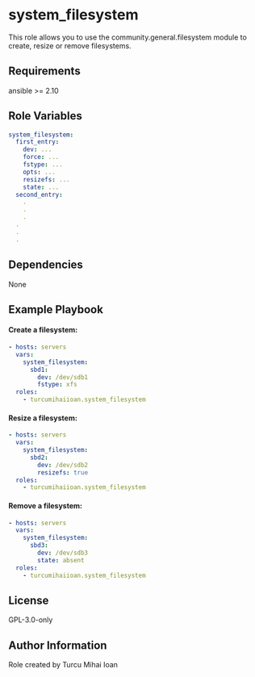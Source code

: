 system_filesystem
=========

This role allows you to use the community.general.filesystem module to create, resize or remove filesystems.

Requirements
------------

ansible >= 2.10

Role Variables
--------------

```yml
system_filesystem:
  first_entry:
    dev: ...
    force: ...
    fstype: ...
    opts: ...
    resizefs: ...
    state: ...
  second_entry:
    .
    .
    .
  .
  .
  .
```

Dependencies
------------

None

Example Playbook
----------------

#### Create a filesystem:
```yml
- hosts: servers
  vars:
    system_filesystem:
      sbd1:
        dev: /dev/sdb1
        fstype: xfs
  roles:
    - turcumihaiioan.system_filesystem
```

#### Resize a filesystem:
```yml
- hosts: servers
  vars:
    system_filesystem:
      sbd2:
        dev: /dev/sdb2
        resizefs: true
  roles:
    - turcumihaiioan.system_filesystem
```

#### Remove a filesystem:
```yml
- hosts: servers
  vars:
    system_filesystem:
      sbd3:
        dev: /dev/sdb3
        state: absent
  roles:
    - turcumihaiioan.system_filesystem
```

License
-------

GPL-3.0-only

Author Information
------------------

Role created by Turcu Mihai Ioan

